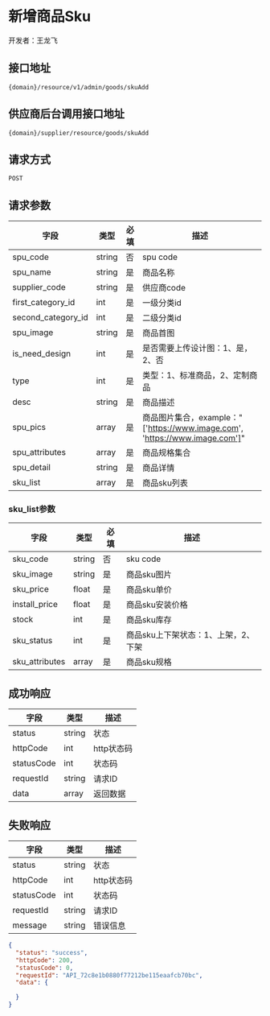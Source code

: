 # 新增商品Sku

开发者：王龙飞

## 接口地址

`{domain}/resource/v1/admin/goods/skuAdd`
## 供应商后台调用接口地址
`{domain}/supplier/resource/goods/skuAdd`

## 请求方式

`POST`

## 请求参数

| 字段 | 类型 | 必填 | 描述 |
| - | - | - | - |
| spu_code | string | 否 | spu code |
| spu_name | string | 是 | 商品名称 |
| supplier_code | string | 是 | 供应商code |
| first_category_id | int | 是 | 一级分类id |
| second_category_id | int | 是 | 二级分类id |
| spu_image | string | 是 | 商品首图 |
| is_need_design | int | 是 | 是否需要上传设计图：1、是，2、否 |
| type | int | 是 | 类型：1、标准商品，2、定制商品 |
| desc | string | 是 | 商品描述 |
| spu_pics | array | 是 | 商品图片集合，example："['https://www.image.com', 'https://www.image.com']" |
| spu_attributes | array | 是 | 商品规格集合 |
| spu_detail | string | 是 | 商品详情 |
| sku_list | array | 是 | 商品sku列表 |

### sku_list参数

| 字段 | 类型 | 必填  | 描述 |
| - | - | - | - |
| sku_code | string | 否 | sku code |
| sku_image | string | 是 | 商品sku图片 |
| sku_price | float | 是 | 商品sku单价 |
| install_price | float | 是 | 商品sku安装价格 |
| stock | int | 是 | 商品sku库存 |
| sku_status | int | 是 | 商品sku上下架状态：1、上架，2、下架 |
| sku_attributes | array | 是 | 商品sku规格 |

## 成功响应

| 字段       | 类型    | 描述        |
| ---------- | ------- | ----------- |
| status    | string  | 状态    |
| httpCode     | int  | http状态码    |
| statusCode | int  | 状态码 |
| requestId | string  | 请求ID |
| data  | array  | 返回数据      |

## 失败响应

| 字段       | 类型    | 描述        |
| ---------- | ------- | ----------- |
| status    | string  | 状态    |
| httpCode     | int  | http状态码    |
| statusCode | int  | 状态码 |
| requestId | string  | 请求ID |
| message  | string  | 错误信息      |

```json
{
  "status": "success",
  "httpCode": 200,
  "statusCode": 0,
  "requestId": "API_72c8e1b0880f77212be115eaafcb70bc",
  "data": {

  }
}
```
